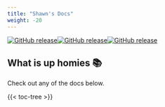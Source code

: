 ```yaml
---
title: "Shawn's Docs"
weight: -20
---
```


<span class="badge-placeholder">[![GitHub release](https://img.shields.io/github/actions/workflow/status/shawnzhang12/docs/hugo.yml)](https://github.com/shawnzhang12/docs/actions)</span><span class="badge-placeholder">[![GitHub release](https://img.shields.io/github/repo-size/shawnzhang12/docs)](https://github.com/shawnzhang12/docs)</span><span class="badge-placeholder">[![GitHub release](https://img.shields.io/github/last-commit/shawnzhang12/docs)](https://github.com/shawnzhang12/docs/commits/trunk)</span>

## What is up homies :books:

Check out any of the docs below.

{{< toc-tree >}}

